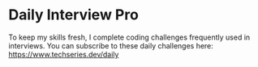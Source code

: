 # Daily Interview Pro

To keep my skills fresh, I complete coding challenges frequently used in interviews. You can subscribe to these daily challenges here: https://www.techseries.dev/daily
